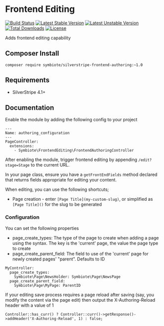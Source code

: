 # Frontend Editing


[![Build Status](https://travis-ci.org/symbiote/silverstripe-frontend-authoring.svg?branch=master)](https://travis-ci.org/nyeholt/silverstripe-frontend-editauthoringing)
[![Latest Stable Version](https://poser.pugx.org/symbiote/silverstripe-frontend-authoring/version.svg)](https://github.com/nyeholt/silverstripe-frontend-authoring/releases)
[![Latest Unstable Version](https://poser.pugx.org/symbiote/silverstripe-frontend-authoring/v/unstable.svg)](https://packagist.org/packages/symbiote/silverstripe-frontend-authoring)
[![Total Downloads](https://poser.pugx.org/symbiote/silverstripe-frontend-authoring/downloads.svg)](https://packagist.org/packages/symbiote/silverstripe-frontend-authoring)
[![License](https://poser.pugx.org/symbiote/silverstripe-frontend-authoring/license.svg)](https://github.com/nyeholt/silverstripe-frontend-authoring/blob/master/LICENSE.md)

Adds frontend editing capability

## Composer Install

```
composer require symbiote/silverstripe-frontend-authoring:~1.0
```

## Requirements

* SilverStripe 4.1+

## Documentation

Enable the module by adding the following config to your project

```
---
Name: authoring_configuration
---
PageController:
  extensions:
    - Symbiote\FrontendEditing\FrontendAuthoringController
```

After enabling the module, trigger frontend editing by appending `/edit?stage=Stage` to the current URL. 

In your page class, ensure you have a `getFrontEndFields` method declared that returns
fields appropriate for editing your content. 

When editing, you can use the following shortcuts;

* Page creation - enter `[Page Title](my-custom-slug)`, or simplified as 
  `[Page Title]()` for the slug to be generated

### Configuration

You can set the following properties

* page_create_types: The type of the page to create when adding a page using the []() syntax. 
  The key is the 'current' page, the value the page type to create
* page_create_parent_field: The field to use of the 'current' page for newly created pages'
  "parent". Defaults to ID

```
MyController:
  page_create_types:
    Symbiote\Page\NewsHolder: Symbiote\Page\NewsPage
  page_create_parent_field:
    Symbiote\Page\MyPage: ParentID
```

If your editing save process requires a page reload after saving (say, you modify the content
via the page edit) then output the X-Authoring-Reload header with a value of 1

```
Controller::has_curr() ? Controller::curr()->getResponse()->addHeader('X-Authoring-Reload', 1) : false;    
```
